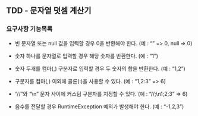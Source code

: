 ## TDD - 문자열 덧셈 계산기

### 요구사항 기능목록
- 빈 문자열 또는 null 값을 입력할 경우 0을 반환해야 한다. (예 : “” => 0, null => 0)

- 숫자 하나를 문자열로 입력할 경우 해당 숫자를 반환한다. (예 : “1”)

- 숫자 두개를 컴마(,) 구분자로 입력할 경우 두 숫자의 합을 반환한다. (예 : “1,2”)

- 구분자를 컴마(,) 이외에 콜론(:)을 사용할 수 있다. (예 : “1,2:3” => 6)

- “//”와 “\n” 문자 사이에 커스텀 구분자를 지정할 수 있다. (예 : “//;\n1;2;3” => 6)

- 음수를 전달할 경우 RuntimeException 예외가 발생해야 한다. (예 : “-1,2,3”)
